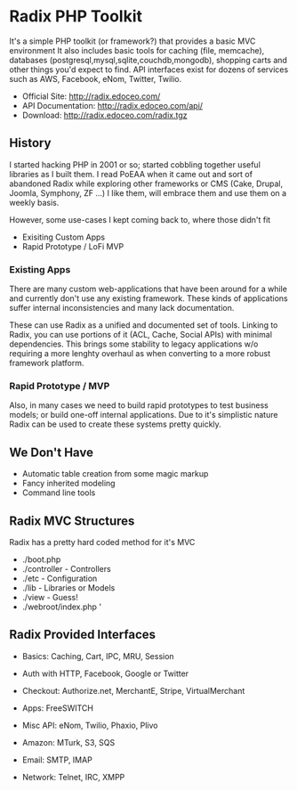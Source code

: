 # Radix PHP Toolkit

It's a simple PHP toolkit (or framework?) that provides a basic MVC environment
It also includes basic tools for caching (file, memcache), databases (postgresql,mysql,sqlite,couchdb,mongodb), shopping carts and other things you'd expect to find.
API interfaces exist for dozens of services such as AWS, Facebook, eNom, Twitter, Twilio.

* Official Site: http://radix.edoceo.com/
* API Documentation: http://radix.edoceo.com/api/
* Download: http://radix.edoceo.com/radix.tgz

## History

I started hacking PHP in 2001 or so; started cobbling together useful libraries as I built them.
I read PoEAA when it came out and sort of abandoned Radix while exploring other frameworks or CMS (Cake, Drupal, Joomla, Symphony, ZF ...)
I like them, will embrace them and use them on a weekly basis.

However, some use-cases I kept coming back to, where those didn't fit

* Exisiting Custom Apps
* Rapid Prototype / LoFi MVP

### Existing Apps

There are many custom web-applications that have been around for a while and currently don't use any existing framework.
These kinds of applications suffer internal inconsistencies and many lack documentation.

These can use Radix as a unified and documented set of tools.
Linking to Radix, you can use portions of it (ACL, Cache, Social APIs) with minimal dependencies.
This brings some stability to legacy applications w/o requiring a more lenghty overhaul as when converting to a more robust framework platform.

### Rapid Prototype / MVP

Also, in many cases we need to build rapid prototypes to test business models; or build one-off internal applications.
Due to it's simplistic nature Radix can be used to create these systems pretty quickly.

## We Don't Have

* Automatic table creation from some magic markup
* Fancy inherited modeling
* Command line tools

## Radix MVC Structures

Radix has a pretty hard coded method for it's MVC

* ./boot.php
* ./controller - Controllers
* ./etc - Configuration
* ./lib - Libraries or Models
* ./view - Guess!
* ./webroot/index.php
'
## Radix Provided Interfaces

* Basics: Caching, Cart, IPC, MRU, Session

* Auth with HTTP, Facebook, Google or Twitter
* Checkout: Authorize.net, MerchantE, Stripe, VirtualMerchant
* Apps: FreeSWITCH
* Misc API: eNom, Twilio, Phaxio, Plivo
* Amazon: MTurk, S3, SQS
* Email: SMTP, IMAP
* Network: Telnet, IRC, XMPP

